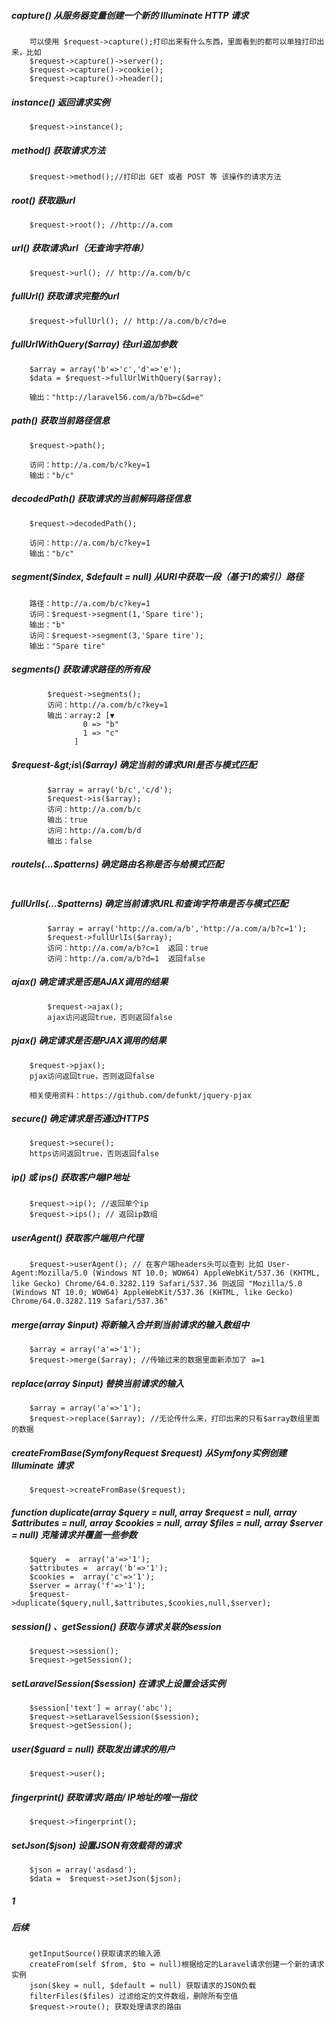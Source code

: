 ##### capture\(\) 从服务器变量创建一个新的 Illuminate HTTP 请求

```
    可以使用 $request->capture();打印出来有什么东西，里面看到的都可以单独打印出来，比如
    $request->capture()->server();
    $request->capture()->cookie();
    $request->capture()->header();
```

##### instance\(\) 返回请求实例

```
    $request->instance();
```

##### method\(\)  获取请求方法

```
    $request->method();//打印出 GET 或者 POST 等 该操作的请求方法
```

##### root\(\) 获取跟url

```
    $request->root(); //http://a.com
```

##### url\(\) 获取请求url（无查询字符串）

```
    $request->url(); // http://a.com/b/c
```

##### fullUrl\(\) 获取请求完整的url

```
    $request->fullUrl(); // http://a.com/b/c?d=e
```

##### fullUrlWithQuery\($array\)  往url追加参数

```
    $array = array('b'=>'c','d'=>'e');
    $data = $request->fullUrlWithQuery($array);

    输出："http://laravel56.com/a/b?b=c&d=e"
```

##### path\(\) 获取当前路径信息

```
    $request->path();

    访问：http://a.com/b/c?key=1
    输出："b/c"
```

##### decodedPath\(\) 获取请求的当前解码路径信息

```
    $request->decodedPath();

    访问：http://a.com/b/c?key=1
    输出："b/c"
```

##### segment\($index, $default = null\) 从URI中获取一段（基于1的索引）路径

```
    路径：http://a.com/b/c?key=1
    访问：$request->segment(1,'Spare tire');
    输出："b"
    访问：$request->segment(3,'Spare tire');
    输出："Spare tire"
```

##### segments\(\)  获取请求路径的所有段

```
        $request->segments();
        访问：http://a.com/b/c?key=1
        输出：array:2 [▼
                0 => "b"
                1 => "c"
              ]
```

##### $request-&gt;is\($array\) 确定当前的请求URI是否与模式匹配

```
        $array = array('b/c','c/d');
        $request->is($array);
        访问：http://a.com/b/c
        输出：true
        访问：http://a.com/b/d
        输出：false
```

##### routeIs\(...$patterns\) 确定路由名称是否与给模式匹配

```

```

##### fullUrlIs\(...$patterns\) 确定当前请求URL和查询字符串是否与模式匹配

```
        $array = array('http://a.com/a/b','http://a.com/a/b?c=1');
        $request->fullUrlIs($array);
        访问：http://a.com/a/b?c=1  返回：true
        访问：http://a.com/a/b?d=1  返回false
```

##### ajax\(\)  确定请求是否是AJAX调用的结果

```
        $request->ajax();
        ajax访问返回true，否则返回false
```

##### pjax\(\) 确定请求是否是PJAX调用的结果

```
    $request->pjax();  
    pjax访问返回true，否则返回false

    相关使用资料：https://github.com/defunkt/jquery-pjax
```

##### secure\(\) 确定请求是否通过HTTPS

```
    $request->secure();
    https访问返回true，否则返回false
```

##### ip\(\) 或 ips\(\) 获取客户端IP地址

```
    $request->ip(); //返回单个ip
    $request->ips(); // 返回ip数组
```

##### userAgent\(\) 获取客户端用户代理

```
    $request->userAgent(); // 在客户端headers头可以查到 比如 User-Agent:Mozilla/5.0 (Windows NT 10.0; WOW64) AppleWebKit/537.36 (KHTML, like Gecko) Chrome/64.0.3282.119 Safari/537.36 则返回 "Mozilla/5.0 (Windows NT 10.0; WOW64) AppleWebKit/537.36 (KHTML, like Gecko) Chrome/64.0.3282.119 Safari/537.36"
```

##### merge\(array $input\) 将新输入合并到当前请求的输入数组中

```
    $array = array('a'=>'1');
    $request->merge($array); //传输过来的数据里面新添加了 a=1
```

##### replace\(array $input\)  替换当前请求的输入

```
    $array = array('a'=>'1');
    $request->replace($array); //无论传什么来，打印出来的只有$array数组里面的数据
```

##### createFromBase\(SymfonyRequest $request\) 从Symfony实例创建 Illuminate 请求

```
    $request->createFromBase($request);
```

##### function duplicate\(array $query = null, array $request = null, array $attributes = null, array $cookies = null, array $files = null, array $server = null\)  克隆请求并覆盖一些参数

```
    $query  =  array('a'=>'1');
    $attributes =  array('b'=>'1');
    $cookies =  array('c'=>'1');
    $server = array('f'=>'1');
    $request->duplicate($query,null,$attributes,$cookies,null,$server);
```

##### session\(\) 、getSession\(\) 获取与请求关联的session

```
    $request->session();
    $request->getSession();
```

##### setLaravelSession\($session\) 在请求上设置会话实例

```
    $session['text'] = array('abc');
    $request->setLaravelSession($session);
    $request->getSession();
```

##### user\($guard = null\) 获取发出请求的用户

```
    $request->user();
```

##### fingerprint\(\) 获取请求/路由/ IP地址的唯一指纹

```
    $request->fingerprint();
```

##### setJson\($json\) 设置JSON有效载荷的请求

```
    $json = array('asdasd');
    $data =  $request->setJson($json);
```

##### 1

##### 后续

```
    getInputSource()获取请求的输入源 
    createFrom(self $from, $to = null)根据给定的Laravel请求创建一个新的请求实例 
    json($key = null, $default = null) 获取请求的JSON负载
    filterFiles($files) 过滤给定的文件数组，删除所有空值
    $request->route(); 获取处理请求的路由
```



